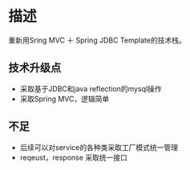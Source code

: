 # 描述
重新用Sring MVC ＋ Spring JDBC Template的技术栈。

## 技术升级点
+ 采取基于JDBC和java reflection的mysql操作
+ 采取Spring MVC，逻辑简单

## 不足
+ 后续可以对service的各种类采取工厂模式统一管理
+ reqeust，response 采取统一接口

